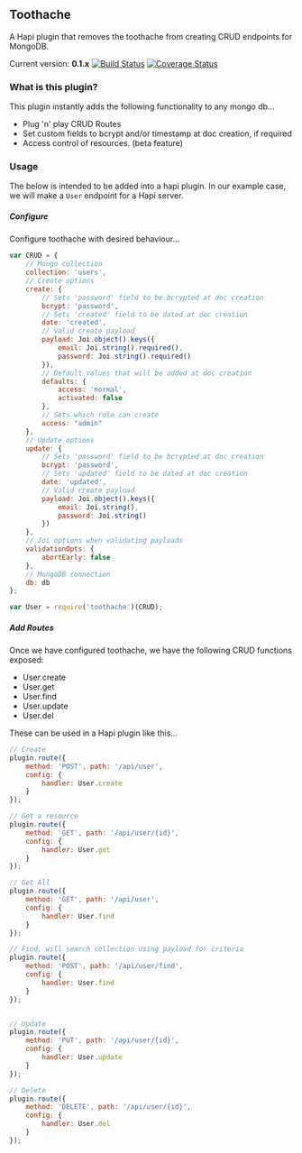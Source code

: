 Toothache
---------

A Hapi plugin that removes the toothache from creating CRUD endpoints for MongoDB.

Current version: **0.1.x** [![Build Status](https://travis-ci.org/smaxwellstewart/toothache.svg?branch=master)](https://travis-ci.org/smaxwellstewart/toothache) [![Coverage Status](https://coveralls.io/repos/smaxwellstewart/toothache/badge.png)](https://coveralls.io/r/smaxwellstewart/toothache)

### What is this plugin?

This plugin instantly adds the following functionality to any mongo db...

* Plug 'n' play CRUD Routes
* Set custom fields to bcrypt and/or timestamp at doc creation, if required
* Access control of resources. (beta feature)

### Usage

The below is intended to be added into a hapi plugin. In our example case, we will make a `User` endpoint for a Hapi server.

##### Configure

Configure toothache with desired behaviour... 

```js
var CRUD = {
    // Mongo collection
    collection: 'users',
    // Create options
    create: {
        // Sets 'password' field to be bcrypted at doc creation
        bcrypt: 'password',
        // Sets 'created' field to be dated at doc creation
        date: 'created',
        // Valid create payload 
        payload: Joi.object().keys({
            email: Joi.string().required(),
            password: Joi.string().required()
        }),
        // Default values that will be added at doc creation
        defaults: {
            access: 'normal',
            activated: false
        },
        // Sets which role can create 
        access: "admin"
    },
    // Update options
    update: {
        // Sets 'password' field to be bcrypted at doc creation
        bcrypt: 'password',
        // Sets 'updated' field to be dated at doc creation
        date: 'updated',
        // Valid create payload 
        payload: Joi.object().keys({
            email: Joi.string(),
            password: Joi.string()
        })
    },
    // Joi options when validating payloads    
    validationOpts: {
        abortEarly: false
    },
    // MongoDB connection
    db: db
};

var User = require('toothache')(CRUD);
```

##### Add Routes

Once we have configured toothache, we have the following CRUD functions exposed:

* User.create
* User.get
* User.find
* User.update
* User.del

These can be used in a Hapi plugin like this...

```js
// Create
plugin.route({
    method: 'POST', path: '/api/user',
    config: {
        handler: User.create
    }
});

// Get a resource
plugin.route({
    method: 'GET', path: '/api/user/{id}',
    config: {
        handler: User.get
    }
});

// Get All
plugin.route({
    method: 'GET', path: '/api/user',
    config: {
        handler: User.find
    }
});

// Find, will search collection using payload for criteria
plugin.route({
    method: 'POST', path: '/api/user/find',
    config: {
        handler: User.find
    }
});


// Update
plugin.route({
    method: 'PUT', path: '/api/user/{id}',
    config: {
        handler: User.update
    }
});

// Delete
plugin.route({
    method: 'DELETE', path: '/api/user/{id}',
    config: {
        handler: User.del
    }
});
```



